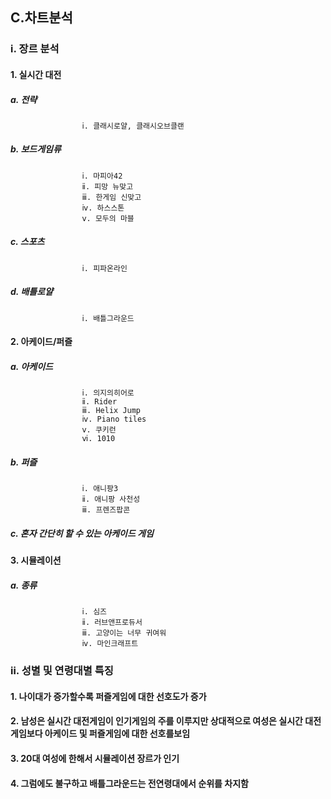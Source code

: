 
##  C.차트분석
###  ⅰ. 장르 분석
####         1. 실시간 대전
#####               a. 전략
                    ⅰ. 클래시로얄, 클래시오브클랜
#####               b. 보드게임류
                    ⅰ. 마피아42
                    ⅱ. 피망 뉴맞고
                    ⅲ. 한게임 신맞고
                    ⅳ. 하스스톤
                    ⅴ. 모두의 마블
#####              c. 스포츠
                    ⅰ. 피파온라인
#####              d. 배틀로얄
                    ⅰ. 배틀그라운드
####        2. 아케이드/퍼즐
#####              a. 아케이드
                    ⅰ. 의지의히어로
                    ⅱ. Rider
                    ⅲ. Helix Jump
                    ⅳ. Piano tiles
                    ⅴ. 쿠키런
                    ⅵ. 1010
#####               b. 퍼즐
                    ⅰ. 애니팡3
                    ⅱ. 애니팡 사천성
                    ⅲ. 프렌즈팝콘
#####               c. 혼자 간단히 할 수 있는 아케이드 게임
####         3. 시뮬레이션
#####               a. 종류
                    ⅰ. 심즈
                    ⅱ. 러브앤프로듀서
                    ⅲ. 고양이는 너무 귀여워
                    ⅳ. 마인크래프트
###  ⅱ. 성별 및 연령대별 특징

####         1. 나이대가 증가할수록 퍼즐게임에 대한 선호도가 증가
####         2. 남성은 실시간 대전게임이 인기게임의 주를 이루지만 상대적으로 여성은 실시간 대전게임보다 아케이드 및 퍼즐게임에 대한 선호를보임
####         3. 20대 여성에 한해서 시뮬레이션 장르가 인기
####         4. 그럼에도 불구하고 배틀그라운드는 전연령대에서 순위를 차지함
